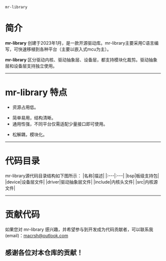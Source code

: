 ﻿`mr-library`
# 简介
**mr-library** 创建于2023年1月，是一款开源驱动库。mr-library主要采用C语言编写，可快速移植到各种平台（主要以嵌入式mcu为主）。

**mr-library** 区分驱动内核、驱动抽象层、设备层，都支持模块化裁剪。驱动抽象层和设备层支持独立使用。

----------

# **mr-library** 特点
* 资源占用低。
- 简单易用，结构清晰。
- 通用性强，不同平台仅需适配少量接口即可使用。
* 松解耦，模块化。

 ----------

# 代码目录
mr-library源代码目录结构如下图所示：
|名称|描述|
|:---|:---|
|bsp|板级支持包|
|device|设备层文件|
|driver|驱动抽象层文件|
|include|内核头文件|
|src|内核源文件|

----------
# 贡献代码
如果您对 mr-library 感兴趣，并希望参与到开发成为代码贡献者，可以联系我(email)：macrsh@outlook.com

## 感谢各位对本仓库的贡献！